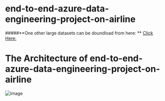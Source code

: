 # end-to-end-azure-data-engineering-project-on-airline

#####**One other large datasets can be doundload from here: ** [Click Here:]()

# **The Architecture of end-to-end-azure-data-engineering-project-on-airline**

![image](https://github.com/Akashpandey1507/end-to-end-azure-data-engineering-project-on-airline/assets/124170332/872845cd-fe3e-469b-b9a9-8ed049c25c7e)

